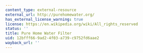 ```yaml
---
content_type: external-resource
external_url: http://purehomewater.org/
has_external_license_warning: true
license: https://en.wikipedia.org/wiki/All_rights_reserved
status: ''
title: Pure Home Water Filter
uid: 12bfff66-9ad2-4f03-a739-c9752fd6aae2
wayback_url: ''
---
```

